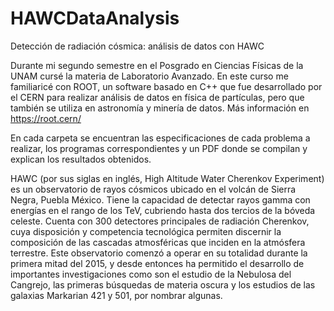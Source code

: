 # HAWCDataAnalysis
Detección de radiación cósmica: análisis de datos con HAWC

Durante mi segundo semestre en el Posgrado en Ciencias Físicas de la UNAM cursé la materia de Laboratorio Avanzado. En este curso me familiaricé con ROOT, un software basado en C++ que fue desarrollado por el CERN para realizar análisis de datos en física de partículas, pero que también se utiliza en astronomía y minería de datos. Más información en https://root.cern/

En cada carpeta se encuentran las especificaciones de cada problema a realizar, los programas correspondientes y un PDF donde se compilan y explican los resultados obtenidos.

HAWC (por sus siglas en inglés, High Altitude Water Cherenkov Experiment) es un observatorio de rayos cósmicos ubicado en el volcán de Sierra Negra, Puebla México. Tiene la capacidad de detectar rayos gamma con energías en el rango de los TeV, cubriendo hasta dos tercios de la bóveda celeste. Cuenta con 300 detectores principales de radiación Cherenkov, cuya disposición y competencia tecnológica permiten discernir la composición de las cascadas atmosféricas que inciden en la atmósfera terrestre. Este observatorio comenzó a operar en su totalidad durante la primera mitad del 2015, y desde entonces ha permitido el desarrollo de importantes investigaciones como son el estudio de la Nebulosa del Cangrejo, las primeras búsquedas de materia oscura y los estudios de las galaxias Markarian 421 y 501, por nombrar algunas.
